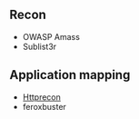 ## Recon

- OWASP Amass
- Sublist3r


## Application mapping

- [Httprecon](https://github.com/scipag/httprecon-nse)
- feroxbuster